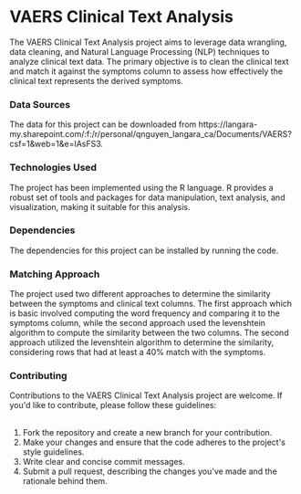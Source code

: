 <h1>VAERS Clinical Text Analysis</h1>
The VAERS Clinical Text Analysis project aims to leverage data wrangling, data cleaning, and Natural Language Processing (NLP) techniques to analyze clinical text data. The primary objective is to clean the clinical text and match it against the symptoms column to assess how effectively the clinical text represents the derived symptoms.

<h3>Data Sources</h3>
The data for this project can be downloaded from https://langara-my.sharepoint.com/:f:/r/personal/qnguyen_langara_ca/Documents/VAERS?csf=1&web=1&e=IAsFS3.

<h3>Technologies Used</h3>
The project has been implemented using the R language. R provides a robust set of tools and packages for data manipulation, text analysis, and visualization, making it suitable for this analysis.

<h3> Dependencies </h3>
The dependencies for this project can be installed by running the code.

<h3> Matching Approach </h3>
The project used two different approaches to determine the similarity between the symptoms and clinical text columns. The first approach which is basic involved computing the word frequency and comparing it to the symptoms column, while the second approach used the levenshtein algorithm to compute the similarity between the two columns. The second approach utilized the levenshtein algorithm to determine the similarity, considering rows that had at least a 40% match with the symptoms.

<h3>Contributing</h3>
Contributions to the VAERS Clinical Text Analysis project are welcome. If you'd like to contribute, please follow these guidelines:<br><br>

1. Fork the repository and create a new branch for your contribution.<br>
2. Make your changes and ensure that the code adheres to the project's style guidelines.<br>
3. Write clear and concise commit messages.<br>
4. Submit a pull request, describing the changes you've made and the rationale behind them.

